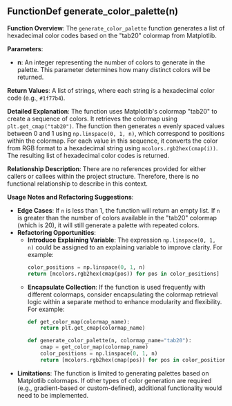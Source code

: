 ## FunctionDef generate_color_palette(n)
**Function Overview**: The `generate_color_palette` function generates a list of hexadecimal color codes based on the "tab20" colormap from Matplotlib.

**Parameters**:
- **n**: An integer representing the number of colors to generate in the palette. This parameter determines how many distinct colors will be returned.

**Return Values**: A list of strings, where each string is a hexadecimal color code (e.g., `#1f77b4`).

**Detailed Explanation**: The function uses Matplotlib's colormap "tab20" to create a sequence of colors. It retrieves the colormap using `plt.get_cmap("tab20")`. The function then generates `n` evenly spaced values between 0 and 1 using `np.linspace(0, 1, n)`, which correspond to positions within the colormap. For each value in this sequence, it converts the color from RGB format to a hexadecimal string using `mcolors.rgb2hex(cmap(i))`. The resulting list of hexadecimal color codes is returned.

**Relationship Description**: There are no references provided for either callers or callees within the project structure. Therefore, there is no functional relationship to describe in this context.

**Usage Notes and Refactoring Suggestions**:
- **Edge Cases**: If `n` is less than 1, the function will return an empty list. If `n` is greater than the number of colors available in the "tab20" colormap (which is 20), it will still generate a palette with repeated colors.
- **Refactoring Opportunities**:
  - **Introduce Explaining Variable**: The expression `np.linspace(0, 1, n)` could be assigned to an explaining variable to improve clarity. For example:
    ```python
    color_positions = np.linspace(0, 1, n)
    return [mcolors.rgb2hex(cmap(pos)) for pos in color_positions]
    ```
  - **Encapsulate Collection**: If the function is used frequently with different colormaps, consider encapsulating the colormap retrieval logic within a separate method to enhance modularity and flexibility. For example:
    ```python
    def get_color_map(colormap_name):
        return plt.get_cmap(colormap_name)

    def generate_color_palette(n, colormap_name="tab20"):
        cmap = get_color_map(colormap_name)
        color_positions = np.linspace(0, 1, n)
        return [mcolors.rgb2hex(cmap(pos)) for pos in color_positions]
    ```
- **Limitations**: The function is limited to generating palettes based on Matplotlib colormaps. If other types of color generation are required (e.g., gradient-based or custom-defined), additional functionality would need to be implemented.
